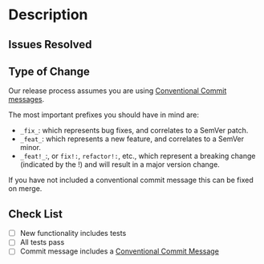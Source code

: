 # Description

<!-- Please describe what this change achieves -->

## Issues Resolved

<!-- List any existing issues this PR resolves, or any Discourse or
StackOverflow discussions that are relevant -->

## Type of Change

Our release process assumes you are using [Conventional Commit messages](https://www.conventionalcommits.org/en/v1.0.0/).

The most important prefixes you should have in mind are:

- `_fix_`: which represents bug fixes, and correlates to a SemVer patch.
- `_feat_`: which represents a new feature, and correlates to a SemVer minor.
- `_feat!_`:, or `fix!:`, `refactor!:`, etc., which represent a breaking change (indicated by the !) and will result in a major version change.

If you have not included a conventional commit message this can be fixed on merge.

## Check List

- [ ] New functionality includes tests
- [ ] All tests pass
- [ ] Commit message includes a [Conventional Commit Message](https://www.conventionalcommits.org/en/v1.0.0)
